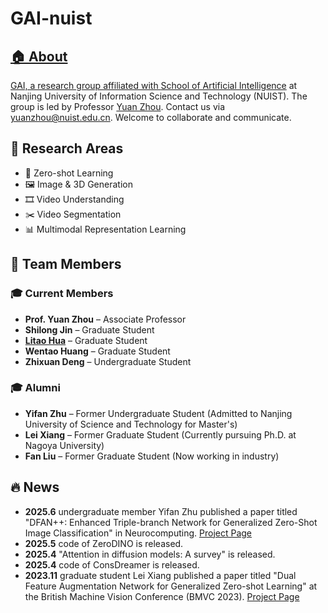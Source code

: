 
# GAI-nuist <a href="" target='_blank'>
## 🏠 About
GAI, a research group affiliated with [School of Artificial Intelligence](https://rgzn.nuist.edu.cn/) at Nanjing University of Information Science and Technology (NUIST). The group is led by Professor [Yuan Zhou](https://faculty.nuist.edu.cn/zhouyuan/zh_CN/index.htm). Contact us via yuanzhou@nuist.edu.cn. Welcome to collaborate and communicate.
## 🔬 Research Areas
- 🧠 Zero-shot Learning
- 🖼️ Image & 3D Generation
- 🎞️ Video Understanding
- ✂️ Video Segmentation
- 📊 Multimodal Representation Learning
## 👥 Team Members
### 🎓 Current Members
- **Prof. Yuan Zhou** – Associate Professor
- **Shilong Jin** – Graduate Student
- **[Litao Hua](https://github.com/robin-hlt)** – Graduate Student  
- **Wentao Huang** – Graduate Student  
- **Zhixuan Deng** – Undergraduate Student
### 🎓 Alumni
- **Yifan Zhu** – Former Undergraduate Student (Admitted to Nanjing University of Science and Technology for Master's)  
- **Lei Xiang** – Former Graduate Student (Currently pursuing Ph.D. at Nagoya University)  
- **Fan Liu** – Former Graduate Student (Now working in industry)
## 🔥 News
- **2025.6** undergraduate member Yifan Zhu published a paper titled "DFAN++: Enhanced Triple-branch Network for Generalized Zero-Shot Image Classification" in Neurocomputing. [Project Page](https://github.com/GAInuist/DFANpp)
- **2025.5** code of ZeroDINO is released.
- **2025.4** "Attention in diffusion models: A survey" is released.
- **2025.4** code of ConsDreamer is released.
- **2023.11** graduate student Lei Xiang published a paper titled "Dual Feature Augmentation Network for Generalized Zero-shot Learning" at the British Machine Vision Conference (BMVC 2023). [Project Page](https://github.com/GAInuist/DFAN)


